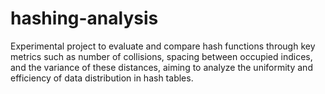# hashing-analysis
Experimental project to evaluate and compare hash functions through key metrics such as number of collisions, spacing between occupied indices, and the variance of these distances, aiming to analyze the uniformity and efficiency of data distribution in hash tables.
